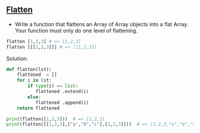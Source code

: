 
## [Flatten](https://www.codewars.com/kata/5250a89b1625e5decd000413)

- Write a function that flattens an Array of Array objects into a flat Array. Your function must only do one level of flattening.

```python
flatten [1,2,3] # => [1,2,3] 
flatten [[[1,2,3]]] # => [[1,2,3]]
```

Solution:

```python
def flatten(lst):
    flattened  = []
    for i in lst:
        if type(i) == list:
           flattened .extend(i)
        else:
           flattened .append(i)
    return flattened

print(flatten([1,2,3]))  # => [1,2,3]
print(flatten([[1,2,3],["a","b","c"],[1,2,3]]))  # => [1,2,3,"a","b","c",1,2,3] 
```